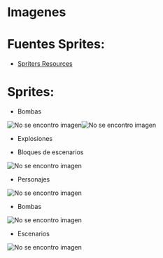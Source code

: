 # Imagenes

# Fuentes Sprites:

* [Spriters Resources](https://www.spriters-resource.com/mobile/bombermanforandroid/)

# Sprites:

* Bombas

![No se encontro imagen](https://github.com/brayanpasa99/MockupsJuego/blob/master/recursos/Meteor_02.png)![No se encontro imagen](https://github.com/brayanpasa99/MockupsJuego/blob/master/recursos/Meteor_05.png)

* Explosiones



* Bloques de escenarios

![No se encontro imagen](https://github.com/brayanpasa99/MockupsJuego/blob/master/recursos/Mobile%20-%20Bomberman%20for%20Android%20-%20Stage%20Blocks.png)

* Personajes

![No se encontro imagen](https://github.com/brayanpasa99/MockupsJuego/blob/master/recursos/Mobile%20-%20Bomberman%20for%20Android%20-%20Normal%20Bomber.png)

* Bombas

![No se encontro imagen](https://github.com/brayanpasa99/MockupsJuego/blob/master/recursos/Mobile%20-%20Bomberman%20for%20Android%20-%20Bombs.png)

* Escenarios

![No se encontro imagen](https://github.com/brayanpasa99/MockupsJuego/blob/master/recursos/Mobile%20-%20Bomberman%20for%20Android%20-%20Stage%20Backgrounds.png)
